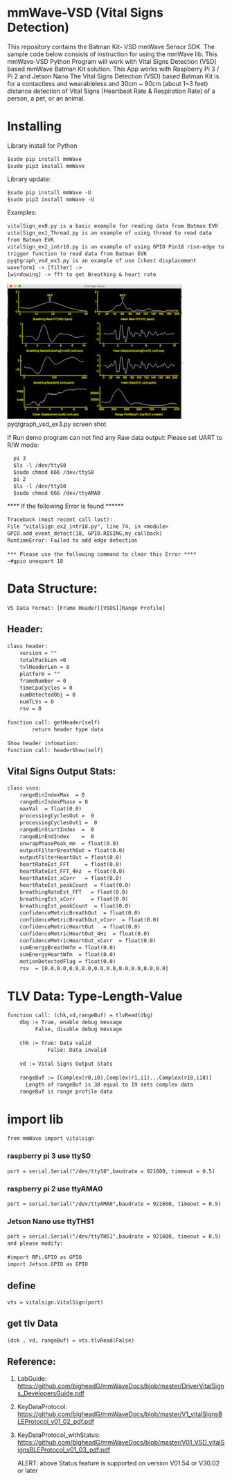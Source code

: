 # mmWave-VSD (Vital Signs Detection)
This repository contains the Batman Kit- VSD mmWave Sensor SDK. 
The sample code below consists of instruction for using the mmWave lib.
This mmWave-VSD Python Program will work with Vital Signs Detection (VSD) based mmWave Batman Kit solution.
This App works with Raspberry Pi 3 / Pi 2 and Jetson Nano
The Vital Signs Detection (VSD) based Batman Kit is for a contactless and wearableless and 30cm ~ 90cm (about 1~3 feet) distance detection of Vital Signs (Heartbeat Rate & Respiration Rate) of a person, a pet, or an animal. 


# Installing

Library install for Python

    $sudo pip install mmWave
    $sudo pip3 install mmWave

Library update:

    $sudo pip install mmWave -U
    $sudo pip3 install mmWave -U

Examples:

    vitalSign_ex0.py is a basic example for reading data from Batman EVK
    vitalSign_ex1_Thread.py is an example of using thread to read data from Batman EVK
    vitalSign_ex2_intr18.py is an example of using GPIO Pin18 rise-edge to trigger function to read data from Batman EVK
    pyqtgraph_vsd_ex3.py is an example of use [chest displacement waveform] -> [filter] -> 
    [windowing] -> fft to get Breathing & heart rate
   
    
![MainMenu 1](https://github.com/bigheadG/imageDir/blob/master/vitalSignFFT.png)
pyqtgraph_vsd_ex3.py screen shot

If Run demo program can not find any Raw data output:
      Please set UART to R/W mode: 
      
      pi 3
      $ls -l /dev/ttyS0
      $sudo chmod 666 /dev/ttyS0
      pi 2 
      $ls -l /dev/ttyS0
      $sudo chmod 666 /dev/ttyAMA0
      
**** If the following Error is found ******

    Traceback (most recent call last):
    File "vitalSign_ex2_intr18.py", line 74, in <module>
    GPIO.add_event_detect(18, GPIO.RISING,my_callback)
    RuntimeError: Failed to add edge detection

    *** Please use the following command to clear this Error ****
    ~#gpio unexport 18 


# Data Structure:

    VS Data Format: [Frame Header][VSOS][Range Profile]

## Header:
    class header:
	    version = ""
	    totalPackLen =0
	    tvlHeaderLen = 8
	    platform = ""
	    frameNumber = 0
	    timeCpuCycles = 0
	    numDetectedObj = 0
	    numTLVs = 0
	    rsv = 0
	
    function call: getHeader(self)
		    return header type data
		
    Show header infomation:
    function call: headerShow(self)
		

## Vital Signs Output Stats:

    class vsos:
	    rangeBinIndexMax  = 0 
	    rangeBinIndexPhase = 0 
	    maxVal  = float(0.0)
	    processingCyclesOut =  0 
	    processingCyclesOut1 =  0 
	    rangeBinStartIndex  =  0 
	    rangeBinEndIndex    =  0  
	    unwrapPhasePeak_mm  = float(0.0)
	    outputFilterBreathOut = float(0.0)
	    outputFilterHeartOut = float(0.0)
	    heartRateEst_FFT     = float(0.0)
	    heartRateEst_FFT_4Hz  = float(0.0)
	    heartRateEst_xCorr   = float(0.0)
	    heartRateEst_peakCount  = float(0.0)
	    breathingRateEst_FFT   = float(0.0)
	    breathingEst_xCorr     = float(0.0)
	    breathingEst_peakCount  = float(0.0)
	    confidenceMetricBreathOut  = float(0.0)
	    confidenceMetricBreathOut_xCorr  = float(0.0)
	    confidenceMetricHeartOut   = float(0.0)
	    confidenceMetricHeartOut_4Hz  = float(0.0)
	    confidenceMetricHeartOut_xCorr  = float(0.0)
	    sumEnergyBreathWfm = float(0.0)
	    sumEnergyHeartWfm  = float(0.0)
	    motionDetectedFlag = float(0.0)
	    rsv  = [0.0,0.0,0.0,0.0,0.0,0.0,0.0,0.0,0.0,0.0]


# TLV Data: Type-Length-Value
    function call: (chk,vd,rangeBuf) = tlvRead(dbg)
	    dbg := True, enable debug message
	         False, disable debug message
	       
	    chk := True: Data valid
		         False: Data invalid
		   
	    vd := Vital Signs Output Stats
	 
	    rangeBuf := [Complex(r0,i0),Complex(r1,i1)...Complex(r18,i18)]
	      Length of rangeBuf is 38 equal to 19 sets complex data
        rangeBuf is range profile data



# import lib

    from mmWave import vitalsign

  ### raspberry pi 3 use ttyS0
    port = serial.Serial("/dev/ttyS0",baudrate = 921600, timeout = 0.5)

  ### raspberry pi 2 use ttyAMA0
    port = serial.Serial("/dev/ttyAMA0",baudrate = 921600, timeout = 0.5)
    
  ### Jetson Nano use ttyTHS1
	port = serial.Serial("/dev/ttyTHS1",baudrate = 921600, timeout = 0.5)
	and please modify: 
	
	#import RPi.GPIO as GPIO
	import Jetson.GPIO as GPIO

## define 
    vts = vitalsign.VitalSign(port)

## get tlv Data
    (dck , vd, rangeBuf) = vts.tlvRead(False)

## Reference:

1. LabGuide: https://github.com/bigheadG/mmWaveDocs/blob/master/DriverVitalSigns_DevelopersGuide.pdf
2. KeyDataProtocol: https://github.com/bigheadG/mmWaveDocs/blob/master/V1_vitalSignsBLEProtocol_v01_02_pdf.pdf
3. KeyDataProtocol_withStatus: https://github.com/bigheadG/mmWaveDocs/blob/master/V01_VSD_vitalSignsBLEProtocol_v01_03_pdf.pdf
   
   ALERT: above Status feature is supported on version V01.54 or V30.02 or later
